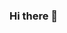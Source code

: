 ### Hi there 👋

<!--
**Stegacite/stegacite** is a ✨ _special_ ✨ repository because its `README.md` (this file) appears on your GitHub profile.

== Overview ==
"Stegacite" is a means to translate base64, such as would be used with a URL shortener, to English words.  
It is NOT a program and it is NOT a method of encryption or sending secret codes.  
Think of it as a CAPTCHA for social media moderators ... a means of "complying" with social media Terms and Conditions.

== Basic usage ==
For example, the New York Post recently published an article that was banned from Facebook and Twitter.
People could not send this link because the companies didn't like it and reinterpreted their policies.
TinyURL was able to translate the URL to an 8-digit base64 code ( y5zr43pm ) for me just now.
Looking up y5, zr, 43, and pm on a word table (SOUTH Matrix) translates this to "geek pass hinky unbelievable".

== Advanced social usages ==
However, every word in the table starts with a different four letters - ONLY those count.
So you could write "geeky passion hinkers unbelief" in a posting, and the reader would still look up the first four letters only.

Will social media ban posts of those four words?  It's conceivable.
But then you can say "Our team is up by 3 so far cups parole federal unauthorized".
In that case the last 4 words are down 3 from the real lookup, so if the reader goes up 3 he gets them.

The result from the 4 words is NOT actually a link - you'd have to assume it's on TinyURL because they're the first best known shortener.
Maybe you could put the word "tiny" somewhere in your post to make it ultra clear, or "bit" if it's bit.ly.
The goal is to make it possible to share information in a way that is complex, obscure, making sense to the human reader.
The social media thinks a bad post is a billion times more bad than a good post is good, and they want a machine
that can read a billion posts they don't think are worth reading.  Can they do that if people share links like this?
If someone posts four words that sound odd on social media - maybe he is giving you a way to find a source.  Who knows?

== Matrix tables ==
In the repository, the Matrix files are ways to translate base64 to other terms.  Each matrix is named after its encoding for the two letters "St".

=== SOUTH Matrix ===
The SOUTH Matrix used above is definitely not MEANT to be unique.  I've put it on the table in a spiral to avoid "lock-in"...
yes, there is a simpler way to arrange it with an uninspired alphabetical order - DO that if you want, or something else.

The word list in SOUTH Matrix was casually censored but not everything that might stand out to social media has been found.
Remember you can change any part of the word after the first 4 letters!  But more revision is needed.  There are MANY unused words.

The list is heavy on the most common words because the first 14000 words in https://en.wiktionary.org/wiki/Wiktionary:Frequency_lists
for TV scripts were used.  These were heavily revised, with most proper names removed and only one word with a given first 4 letters
can be used in the table.

=== FEARING SYMPATHY Matrix ===
The FEARING SYMPATHY Matrix is more peculiar.  It produces one word per character.  The matrix is based on the ancient Chinese Yi Jing system.
The Yi Jing is interesting in its own right, an "invention machine" that seeks to permit analysis of all possibilities from any given situation.
In the FEARING SYMPATHY matrix, each term is not a word to be used directly, but an idea to be referenced by a sentence, header, title, etc.
This means that a web link can be transmitted in a form that is independent of the use of any particular string, or even any particular language!

For example, the original New York Post tinyurl link is y5zr43pm - which can be looked up on the table as Crisis, Honesty, Politeness, Alienation,
The underground, Discretion, Punishment, The problem solver.  The link might be coded (sorry for the lack of inspired prose) as:
"Global warming is a problem.  Coal miners are good upstanding people.  They should be addressed with respect.  Some people just get disgusted with the climate situation and don't care about anything.  There is a network of opposition where people trade crazy ideas.  The government doesn't know how to handle them and is holding off action.  But there are things they could be charged with.  But there are methods for carbon sequestration that will set everything straight."
It may be a bit of a loopy comment ... but what machine will recognize it as a WEB LINK? 

To produce the FEARING SYMPATHY Matrix, I went over the standard hexagrams to make some more mundanely comprehensible.  I was only able to do that
after first realizing that each of the six lines of a Yi Jing hexagram represents a desired condition in military science.  I realized that the lines,
from bottom to top, represent MASS (concentration of forces), bold ACTION, PRESERVATION of forces, KNOWLEDGE (intelligence, realistic assessment),
COORDINATION (command and control, communications), and SECURITY (privacy, stealth, withholding information from the enemy, perhaps with a touch of confidence
that information will not be used against one).  Given this understanding, the relationship and boundaries of the hexagrams became much clearer, at least in a
very "Yang"-heavy interpretation.  Perhaps these ideas would help to improve accuracy of recovery of information from this system - it is still experimental and
I can't say how well the information is preserved.

== Alternate information sources ==
Stegacite is meant to be a broad idea for a language that evolves and changes as need be to help people stay out of trouble.
The scheme can be modified to send whole bytes by capitalizing or otherwise marking the first 4 letters to share 4 extra bits
(two letters of base64 = 12 bits, two bytes = 16 bits).  This is less subtle but you can send an IP4 address as 2 words.
Using raw IP or unique tags that can be searched for is a means to make do when the link shorteners are closed down.

Stegacite can also be used to transmit nucleotide sequences - for each nucleotide there are four possibilities, so a three-nucleotide CDS codon can
be turned into a single base64 letter and back again, and the table used normally.  This is perhaps best represented as a matrix file; that file can also
be used to translate web addresses to nucleotide sequence (Todo - this is very simple)

== Implementations ==
The gold standard method is printing out the matrix PDF file and using it by hand.  This can be done easily, and it can be done even if (when) the idea
of a computer capable of running random user-generated software is made illegal.

An easier way to use a table like SOUTH Matrix is to open it in LibreOffice and search for the words you need to find.
As I used it the letter on top comes first and the letter on the side second for each pair.

You CAN automate word matrix lookup - even I can write this as a tiny program - but I want it to be extremely clear that this is an IDEA, not a PROGRAM.
So I am not prioritizing automated tools in this repository at this time.  I *will* happily reference anyone who does code an implementation.
The CSV version of the SOUTH Matrix is meant to help with this.
